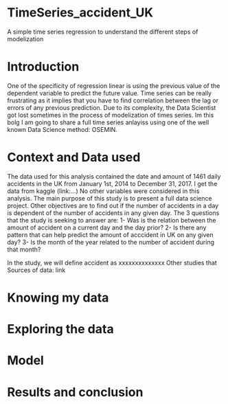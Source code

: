 # TimeSeries_accident_UK
A simple time series regression to understand the different steps of modelization

# Introduction
 One of the specificity of regression linear is using the previous value of the dependent variable to predict the future value. Time series can be really frustrating as it implies that you have to find correlation between the lag or errors of any previous prediction. Due to its complexity, the Data Scientist got lost sometimes in the process of modelization of times series. Im this bolg I am going to share a full time series anlayiss using one of the well known Data Science method: OSEMIN. 


# Context and Data used
The data used for this analysis contained the date and amount of  1461 daily accidents in the UK from January 1st, 2014 to December 31, 2017. I get the data from kaggle (link:...) No other variables were considered in this analysis. The main purpose of this study is to present a full data science project. Other objectives are to find out if the number of accidents in a day is dependent of the number of accidents in any given day. The 3 questions that the study is seeking to answer are:
1- Was is the relation between the amount of accident on a current day and the day prior?
2- Is there any pattern that can help predict the amount of acccident in UK on any given day?
3- Is the month of the year related to the number of accident during that month?

In the study, we will define accident as xxxxxxxxxxxxxx
Other studies that 
Sources of data: link



# Knowing my data






# Exploring the data


# Model

# Results and conclusion
